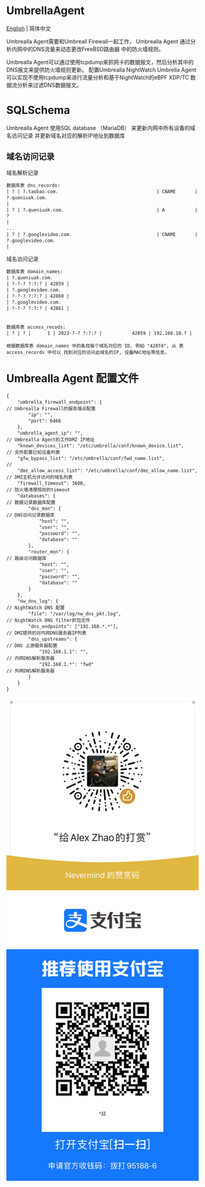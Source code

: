 # UmbrellaAgent    

[English](README.md) | 简体中文    

Umbrealla Agent需要和Umbreall Firewall一起工作， Umbrealla Agent 通过分析内网中的DNS流量来动态更改FreeBSD路由器
中的防火墙规则。    

Umbrealla Agent可以通过使用tcpdump来抓网卡的数据报文，然后分析其中的DNS报文来提供防火墙规则更新。 配置Umbrealla NightWatch
Umbrella Agent可以实现不使用tcpdump来进行流量分析和基于NightWatch的eBPF XDP/TC 数据流分析来过滤DNS数据报文。     

# SQLSchema    
Umbrealla Agent 使用SQL database （MariaDB） 来更新内网中所有设备的域名访问记录
并更新域名对应的解析IP地址到数据库

## 域名访问记录     
域名解析记录   
```
数据库表 dns_records:
| ? | ?.taobao.com.                                    | CNAME       | ?.queniuak.com.                                                                                 |
| ? | ?.queniuak.com.                                  | A           | ?                                                                                               |
...
| ? | ?.googlevideo.com.                               | CNAME       | ?.googlevideo.com.                                                                              |

```

域名访问记录   
```
数据库表 domain_names:
| ?.queniuak.com.                                                                                                     | ?-?-? ?:?:? | 42859 |
| ?.googlevideo.com.                                                                                                  | ?-?-? ?:?:? | 42860 |
| ?.googlevideo.com.                                                                                                  | ?-?-? ?:?:? | 42861 |


数据库表 access_recods:
| ? | ? |      1 | 2023-?-? ?:?:? |           42859 | 192.168.10.? |

根据数据库表 domain_names 中的条目每个域名对应的 ID, 例如 "42859", 从 表 access_records 中可以 找到对应的访问此域名的IP, 设备MAC地址等信息。    

```

# Umbrealla Agent 配置文件    
```
{
    "umbrella_firewall_endpoint": {                                      // Umbrealla Firewall的服务端点配置   
        "ip": "",                     
        "port": 6466
    },
    "umbrella_agent_ip": "",                                             // Umbrealla Agent的工作DMZ IP地址
    "known_devices_list": "/etc/umbrella/conf/known_device.list",        // 文件配置已知设备列表     
    "gfw_bypass_list": "/etc/umbrella/conf/fwd_name.list",               // 
    "dmz_allow_access_list": "/etc/umbrella/conf/dmz_allow_name.list",   // DMZ主机允许访问的域名列表     
    "firewall_timeout": 3600,                                            // 防火墙清理规则的timeout
    "databases": {                                                       // 数据记录数据库配置
        "dns_mon": {                                                     // DNS访问记录数据库    
            "host": "",
            "user": "",
            "password": "",
            "database": ""
        },
        "router_mon": {                                                  // 路由访问数据库     
            "host": "",
            "user": "",
            "password": "",
            "database": ""
        }
    },
    "nw_dns_log": {                                                      // NightWatch DNS 配置    
        "file": "/var/log/nw_dns_pkt.log",                               // NightWatch DNS filter抓包文件    
        "dns_endpoints": ["192.168.*.*"],                                // DMZ提供的对内网DNS服务器IP列表    
        "dns_upstreams": {                                               // DNS 上游服务器配置    
            "192.168.1.1": "",                                           // 内网DNS解析服务器    
            "192.168.1.*": "fwd"                                         // 外网DNS解析服务器    
        }
    }
}

```

![Donate](./DONATE.JPG)
![Donate](./DONATE_Z.JPG)
